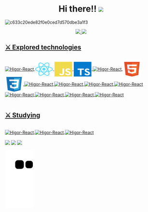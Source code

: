 <h1 align="center">Hi there!! <a href="#"><img src="https://media.giphy.com/media/CXzRJA18RJAtmpPNBC/giphy.gif" width="48"></a></h1>

![c633c20ede82f0e0ced7d570dbe3a1f3](https://user-images.githubusercontent.com/70382532/138322189-2db8df52-9dcb-40a0-88a8-c365466bd33d.gif)

<div align='center'>
  <a href="https://github.com/HigorAln">
  <img height="160em" src="https://github-readme-stats.vercel.app/api?username=HigorAln&show_icons=true&theme=radical&include_all_commits=true&count_private=true"/>
  <img height="160em" src="https://github-readme-stats.vercel.app/api/top-langs/?username=HigorAln&layout=compact&langs_count=7&theme=radical"/>
</div>
  
  
## ⚔ Explored technologies

  <div style="display: inline_block"><br>
  <img align="center" alt="Higor-React" height="50" width="60" src="https://cdn.jsdelivr.net/gh/devicons/devicon/icons/nextjs/nextjs-original.svg" />
  <img align="center" alt="Higor-React" height="50" width="60" src="https://raw.githubusercontent.com/devicons/devicon/master/icons/react/react-original.svg">
  <img align="center" alt="Higor-Javascript" height="50" width="60" src="https://raw.githubusercontent.com/devicons/devicon/master/icons/javascript/javascript-plain.svg">
  <img align="center" alt="Higor-TypeScript" height="50" width="60" src="https://raw.githubusercontent.com/devicons/devicon/master/icons/typescript/typescript-plain.svg">
  <img align="center" alt="Higor-React" height="50" width="60" src="https://cdn.jsdelivr.net/gh/devicons/devicon/icons/mongodb/mongodb-original.svg" />
  <img align="center" alt="Higor-HTML" height="50" width="60" src="https://raw.githubusercontent.com/devicons/devicon/master/icons/html5/html5-original.svg" />
  <img align="center" alt="Higor-CSS" height="50" width="60" src="https://raw.githubusercontent.com/devicons/devicon/master/icons/css3/css3-original.svg">
  <img align="center" alt="Higor-React" height="50" width="60" src="https://cdn.jsdelivr.net/gh/devicons/devicon/icons/github/github-original.svg" />
  <img align="center" alt="Higor-React" height="50" width="60" src="https://cdn.jsdelivr.net/gh/devicons/devicon/icons/git/git-original.svg" />
  <img align="center" alt="Higor-React" height="50" width="60" src="https://cdn.jsdelivr.net/gh/devicons/devicon/icons/materialui/materialui-original.svg" />
  <img align="center" alt="Higor-React" height="50" width="60" src="https://cdn.jsdelivr.net/gh/devicons/devicon/icons/linux/linux-original.svg" />
  <img align="center" alt="Higor-React" height="50" width="60" src="https://cdn.jsdelivr.net/gh/devicons/devicon/icons/npm/npm-original-wordmark.svg" />
  <img align="center" alt="Higor-React" height="50" width="60" src="https://cdn.jsdelivr.net/gh/devicons/devicon/icons/sass/sass-original.svg" />
  <img align="center" alt="Higor-React" height="50" width="60" src="https://cdn.jsdelivr.net/gh/devicons/devicon/icons/ubuntu/ubuntu-plain.svg" />
  <img align="center" alt="Higor-React" height="50" width="60" src="https://cdn.jsdelivr.net/gh/devicons/devicon/icons/visualstudio/visualstudio-plain.svg" />
</div><br/>
  
 ## ⚔ Studying
  <div style="display: inline_block"><br>
     <img align="center" alt="Higor-React" height="50" width="60" src="https://cdn.jsdelivr.net/gh/devicons/devicon/icons/firebase/firebase-plain.svg" />
     <img align="center" alt="Higor-React" height="50" width="60" src="https://cdn.jsdelivr.net/gh/devicons/devicon/icons/docker/docker-original.svg" />
     <img align="center" alt="Higor-React" height="50" width="60" src="https://cdn.jsdelivr.net/gh/devicons/devicon/icons/nodejs/nodejs-original.svg" />
  </div><br/>
  
  <div> 
  <a href="https://www.instagram.com/higorallan021/" target="_blank"><img src="https://img.shields.io/badge/-Instagram-%23E4405F?style=for-the-badge&logo=instagram&logoColor=white" target="_blank"></a>
  <a href = "mailto:higor.allan21@gmail.com"><img src="https://img.shields.io/badge/-Gmail-%23333?style=for-the-badge&logo=gmail&logoColor=white" target="_blank"></a>
  <a href="https://www.linkedin.com/in/higor-allan-a9192b219/" target="_blank"><img src="https://img.shields.io/badge/-LinkedIn-%230077B5?style=for-the-badge&logo=linkedin&logoColor=white" target="_blank"></a> 
 
</div>
  
![Snake animation](https://github.com/HigorAln/HigorAln/blob/output/github-contribution-grid-snake.svg)

